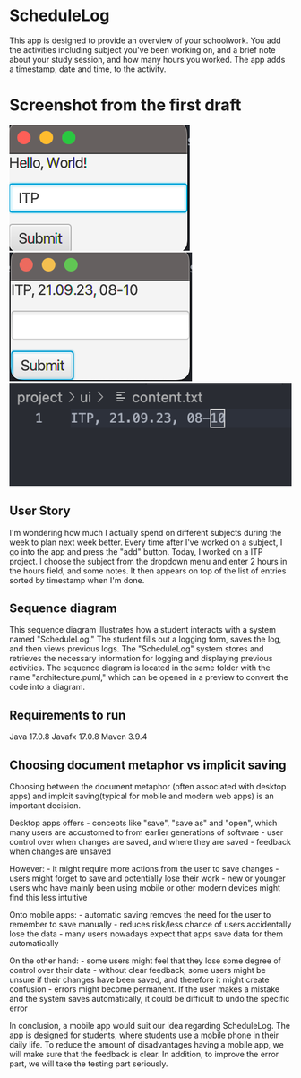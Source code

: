 # ScheduleLog
This app is designed to provide an overview of your schoolwork. You add the activities including subject you've been working on, and a brief note about your study session, and how many hours you worked. The app adds a timestamp, date and time, to the activity.

# Screenshot from the first draft
![](/assets/startMenu.png) ![](/assets/submit.png) ![](/assets/readToFile.png)

## User Story
I'm wondering how much I actually spend on different subjects during the week to plan next week better. Every time after I've worked on a subject, I go into the app and press the "add" button. Today, I worked on a ITP project. I choose the subject from the dropdown menu and enter 2 hours in the hours field, and some notes. It then appears on top of the list of entries sorted by timestamp when I'm done.

## Sequence diagram
This sequence diagram illustrates how a student interacts with a system named "ScheduleLog." The student fills out a logging form, saves the log, and then views previous logs. The "ScheduleLog" system stores and retrieves the necessary information for logging and displaying previous activities. The sequence diagram is located in the same folder with the name "architecture.puml," which can be opened in a preview to convert the code into a diagram.

## Requirements to run
Java 17.0.8
Javafx 17.0.8
Maven 3.9.4

## Choosing document metaphor vs implicit saving

Choosing between the document metaphor (often associated with desktop apps) and implcit saving(typical for mobile and modern web apps) is an important decision. 

Desktop apps offers
    - concepts like "save", "save as" and "open", which many users are accustomed to from earlier generations of software
    - user control over when changes are saved, and where they are saved
    - feedback when changes are unsaved

However:
    - it might require more actions from the user to save changes
    - users might forget to save and potentially lose their work
    - new or younger users who have mainly been using mobile or other modern devices might find this less intuitive

Onto mobile apps:
    - automatic saving removes the need for the user to remember to save manually
    - reduces risk/less chance of users accidentally lose the data
    - many users nowadays expect that apps save data for them automatically

On the other hand:
    - some users might feel that they lose some degree of control over their data
    - without clear feedback, some users might be unsure if their changes have been saved, and therefore it might create confusion
    - errors might become permanent. If the user makes a mistake and the system saves automatically, it could be difficult to undo the specific error

In conclusion, a mobile app would suit our idea regarding ScheduleLog. The app is designed for students, where students use a mobile phone in their daily life. 
To reduce the amount of disadvantages having a mobile app, we will make sure that the feedback is clear. In addition, to improve the error part, we will take the testing part seriously. 